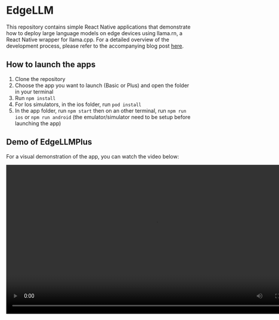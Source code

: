 # EdgeLLM

This repository contains simple React Native applications that demonstrate how to deploy large language models on edge devices using llama.rn, a React Native wrapper for llama.cpp. For a detailed overview of the development process, please refer to the accompanying blog post [here](https://www.example.com).

## How to launch the apps

1. Clone the repository
2. Choose the app you want to launch (Basic or Plus) and open the folder in your terminal
3. Run `npm install` 
4. For Ios simulators, in the ios folder, run `pod install`
5. In the app folder, run `npm start` then on an other terminal, run `npm run ios` or `npm run android` (the emulator/simulator need to be setup before launching the app)

## Demo of EdgeLLMPlus
For a visual demonstration of the app, you can watch the video below:

<video width="800" controls style="display: block; margin: 0 auto;">
  <source src="./assets/EdgeLLM_demo.mp4" type="video/mp4">
  Your browser does not support the video tag.
</video>


